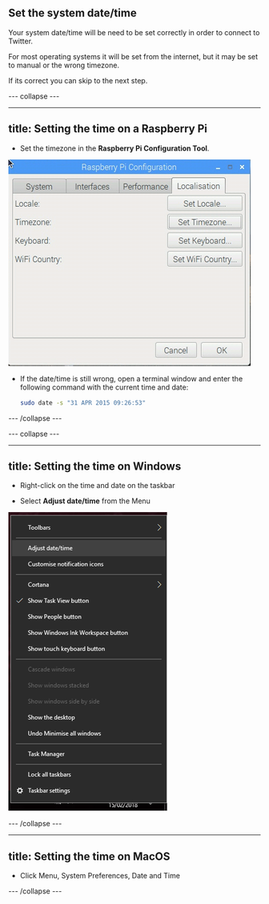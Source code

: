 ## Set the system date/time

Your system date/time will be need to be set correctly in order to connect to Twitter.

For most operating systems it will be set from the internet, but it may be set to manual or the wrong timezone.

If its correct you can skip to the next step.

--- collapse ---

---
title: Setting the time on a Raspberry Pi
---

- Set the timezone in the **Raspberry Pi Configuration Tool**.

![pi configuration](images/pi_configuration.PNG)

- If the date/time is still wrong, open a terminal window and enter the following command with the current time and date:

    ```bash
    sudo date -s "31 APR 2015 09:26:53"
    ```
--- /collapse ---

--- collapse ---

---
title: Setting the time on Windows
---

- Right-click on the time and date on the taskbar

- Select **Adjust date/time** from the Menu

![windows set time](images/windows_set_time.PNG)

--- /collapse ---

---
title: Setting the time on MacOS
---

- Click Menu, System Preferences, Date and Time

--- /collapse ---


